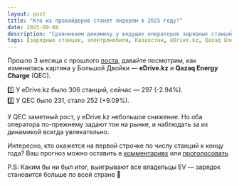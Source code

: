 ```yaml
---
layout: post
title: "Кто из провайдеров станет лидером в 2025 году?"
date: 2025-09-08
description: "Сравниваем динамику у ведущих операторов зарядных станций Казахстана: Qazaq Energy Charge увеличил сеть на 9%, а eDrive.kz показал небольшое снижение."
tags: [зарядные станции, электромобили, Казахстан, eDrive.kz, Qazaq Energy Charge, QEC, рынок EV, аналитика]
---
```


Прошло 3 месяца с прошлого [поста](https://t.me/evPoint_kz/60), давайте посмотрим, как изменилась картина у Большой Двойки — **eDrive.kz** и **Qazaq Energy Charge** (QEC).

1️⃣ У eDrive.kz было 306 станций, сейчас — 297 (-2.94%).  
2️⃣ У QEC было 231, стало 252 (+9.09%).

У QEC заметный рост, у eDrive.kz небольшое снижение. Но оба оператора по-прежнему задают тон на рынке, и наблюдать за их динамикой всегда увлекательно.

Интересно, кто окажется на первой строчке по числу станций к концу года?
Ваш прогноз можно оставить в [комментариях](https://t.me/evPoint_kz/73) или [проголосовать](https://t.me/evPoint_kz/74)

P.S: Каким бы ни был итог, выигрывают все владельцы EV — зарядок становится больше по всей стране 🚀